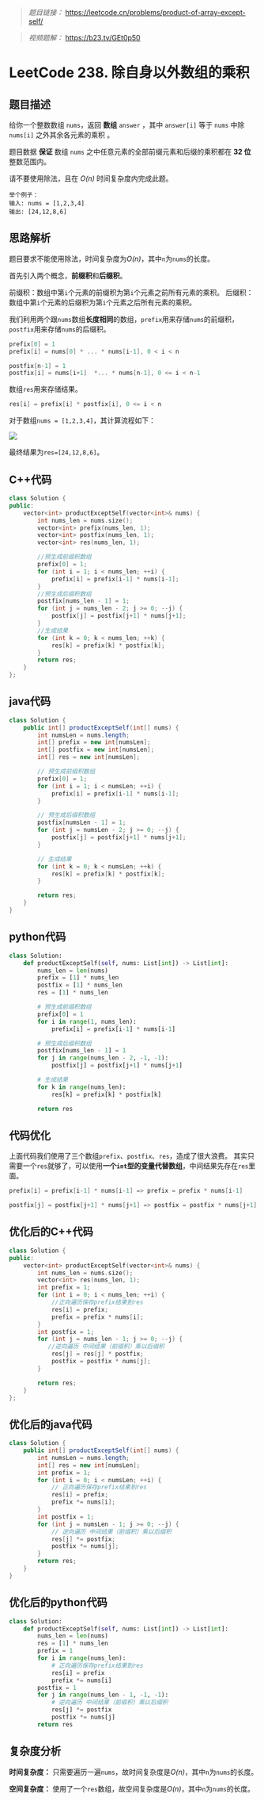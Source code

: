 > *题目链接：* https://leetcode.cn/problems/product-of-array-except-self/

> *视频题解：* https://b23.tv/GEt0p50

# LeetCode 238. 除自身以外数组的乘积

## 题目描述

给你一个整数数组 `nums`，返回 **数组** `answer` ，其中 `answer[i]` 等于 `nums` 中除 `nums[i]` 之外其余各元素的乘积 。

题目数据 **保证** 数组 `nums` 之中任意元素的全部前缀元素和后缀的乘积都在  **32 位** 整数范围内。

请不要使用除法，且在 *O(n)* 时间复杂度内完成此题。

```
举个例子：
输入: nums = [1,2,3,4]
输出: [24,12,8,6]
```

## 思路解析

题目要求不能使用除法，时间复杂度为*O(n)*，其中`n`为`nums`的长度。

首先引入两个概念，**前缀积**和**后缀积**。

前缀积：数组中第`i`个元素的前缀积为第`i`个元素之前所有元素的乘积。
后缀积：数组中第`i`个元素的后缀积为第`i`个元素之后所有元素的乘积。

我们利用两个跟`nums`数组**长度相同**的数组，`prefix`用来存储`nums`的前缀积，`postfix`用来存储`nums`的后缀积。

```cpp
prefix[0] = 1
prefix[i] = nums[0] * ... * nums[i-1], 0 < i < n

postfix[n-1] = 1
postfix[i] = nums[i+1]  *... * nums[n-1], 0 <= i < n-1 
```

数组`res`用来存储结果。

```cpp
res[i] = prefix[i] * postfix[i], 0 <= i < n 
```

对于数组`nums = [1,2,3,4]`，其计算流程如下：

![](https://gitee.com/ldtech007/picture/raw/master/pic/lc-0238-01.png)

最终结果为`res=[24,12,8,6]`。

## C++代码

```cpp
class Solution {
public:
    vector<int> productExceptSelf(vector<int>& nums) {
        int nums_len = nums.size();
        vector<int> prefix(nums_len, 1);
        vector<int> postfix(nums_len, 1);
        vector<int> res(nums_len, 1);

        //预生成前缀积数组
        prefix[0] = 1;
        for (int i = 1; i < nums_len; ++i) {
            prefix[i] = prefix[i-1] * nums[i-1];
        }
        //预生成后缀积数组
        postfix[nums_len - 1] = 1;
        for (int j = nums_len - 2; j >= 0; --j) {
            postfix[j] = postfix[j+1] * nums[j+1];
        }
        //生成结果
        for (int k = 0; k < nums_len; ++k) {
            res[k] = prefix[k] * postfix[k];
        }
        return res;
    }
};
```

## java代码

```java
class Solution {
    public int[] productExceptSelf(int[] nums) {
        int numsLen = nums.length;
        int[] prefix = new int[numsLen];
        int[] postfix = new int[numsLen];
        int[] res = new int[numsLen];

        // 预生成前缀积数组
        prefix[0] = 1;
        for (int i = 1; i < numsLen; ++i) {
            prefix[i] = prefix[i-1] * nums[i-1];
        }

        // 预生成后缀积数组
        postfix[numsLen - 1] = 1;
        for (int j = numsLen - 2; j >= 0; --j) {
            postfix[j] = postfix[j+1] * nums[j+1];
        }

        // 生成结果
        for (int k = 0; k < numsLen; ++k) {
            res[k] = prefix[k] * postfix[k];
        }

        return res;
    }
}
```

## python代码

```python
class Solution:
    def productExceptSelf(self, nums: List[int]) -> List[int]:
        nums_len = len(nums)
        prefix = [1] * nums_len
        postfix = [1] * nums_len
        res = [1] * nums_len

        # 预生成前缀积数组
        prefix[0] = 1
        for i in range(1, nums_len):
            prefix[i] = prefix[i-1] * nums[i-1]

        # 预生成后缀积数组
        postfix[nums_len - 1] = 1
        for j in range(nums_len - 2, -1, -1):
            postfix[j] = postfix[j+1] * nums[j+1]

        # 生成结果
        for k in range(nums_len):
            res[k] = prefix[k] * postfix[k]

        return res
```

## 代码优化

上面代码我们使用了三个数组`prefix`、`postfix`、`res`，造成了很大浪费。 其实只需要一个`res`就够了，可以使用**一个`int`型的变量代替数组**，中间结果先存在`res`里面。

```cpp
prefix[i] = prefix[i-1] * nums[i-1] => prefix = prefix * nums[i-1]

postfix[j] = postfix[j+1] * nums[j+1] => postfix = postfix * nums[j+1]
```

## 优化后的C++代码

```cpp
class Solution {
public:
    vector<int> productExceptSelf(vector<int>& nums) {
        int nums_len = nums.size();
        vector<int> res(nums_len, 1);
        int prefix = 1;
        for (int i = 0; i < nums_len; ++i) {
            //正向遍历保存prefix结果到res
            res[i] = prefix;
            prefix = prefix * nums[i];
        }
        int postfix = 1;
        for (int j = nums_len - 1; j >= 0; --j) {
           //逆向遍历 中间结果（前缀积）乘以后缀积
            res[j] = res[j] * postfix;
            postfix = postfix * nums[j];
        }

        return res;
    }
};
```

## 优化后的java代码

```java
class Solution {
    public int[] productExceptSelf(int[] nums) {
        int numsLen = nums.length;
        int[] res = new int[numsLen];
        int prefix = 1;
        for (int i = 0; i < numsLen; ++i) {
            // 正向遍历保存prefix结果到res
            res[i] = prefix;
            prefix *= nums[i];
        }
        int postfix = 1;
        for (int j = numsLen - 1; j >= 0; --j) {
            // 逆向遍历 中间结果（前缀积）乘以后缀积
            res[j] *= postfix;
            postfix *= nums[j];
        }
        return res;
    }
}
```

## 优化后的python代码

```python
class Solution:
    def productExceptSelf(self, nums: List[int]) -> List[int]:
        nums_len = len(nums)
        res = [1] * nums_len
        prefix = 1
        for i in range(nums_len):
            # 正向遍历保存prefix结果到res
            res[i] = prefix
            prefix *= nums[i]
        postfix = 1
        for j in range(nums_len - 1, -1, -1):
            # 逆向遍历 中间结果（前缀积）乘以后缀积
            res[j] *= postfix
            postfix *= nums[j]
        return res
```

## 复杂度分析

**时间复杂度：** 只需要遍历一遍`nums`，故时间复杂度是*O(n)*，其中`n`为`nums`的长度。

**空间复杂度：** 使用了一个`res`数组，故空间复杂度是*O(n)*，其中`n`为`nums`的长度。
